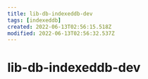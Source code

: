 ```yaml
---
title: lib-db-indexeddb-dev
tags: [indexeddb]
created: 2022-06-13T02:56:15.518Z
modified: 2022-06-13T02:56:32.537Z
---
```


# lib-db-indexeddb-dev



